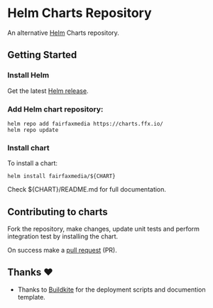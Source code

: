 # Helm Charts Repository

An alternative [Helm](https://helm.sh) Charts repository.

## Getting Started

### Install Helm

Get the latest [Helm release](https://github.com/kubernetes/helm#install).

### Add Helm chart repository:

 ```console
 helm repo add fairfaxmedia https://charts.ffx.io/
 helm repo update
 ```

### Install chart

To install a chart:

```console
helm install fairfaxmedia/${CHART}
```

Check ${CHART}/README.md for full documentation.

## Contributing to charts

Fork the repository, make changes, update unit tests and perform integration test by installing the chart.

On success make a [pull request](https://help.github.com/articles/using-pull-requests) (PR).

## Thanks :heart:

* Thanks to [Buildkite](https://github.com/buildkite) for the deployment scripts and documention template.

